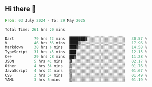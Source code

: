 ## Hi there 👋

<!--START_SECTION:waka-->

```rust
From: 03 July 2024 - To: 29 May 2025

Total Time: 261 hrs 20 mins

Dart         79 hrs 52 mins  ███████▓░░░░░░░░░░░░░░░░░   30.57 %
V            46 hrs 56 mins  ████▒░░░░░░░░░░░░░░░░░░░░   17.96 %
Markdown     38 hrs 6 mins   ███▓░░░░░░░░░░░░░░░░░░░░░   14.58 %
TypeScript   31 hrs 45 mins  ███░░░░░░░░░░░░░░░░░░░░░░   12.15 %
C++          29 hrs 28 mins  ██▓░░░░░░░░░░░░░░░░░░░░░░   11.28 %
JSON         5 hrs 41 mins   ▓░░░░░░░░░░░░░░░░░░░░░░░░   02.17 %
Other        4 hrs 36 mins   ▒░░░░░░░░░░░░░░░░░░░░░░░░   01.76 %
JavaScript   4 hrs 21 mins   ▒░░░░░░░░░░░░░░░░░░░░░░░░   01.67 %
CSS          3 hrs 54 mins   ▒░░░░░░░░░░░░░░░░░░░░░░░░   01.49 %
YAML         3 hrs 5 mins    ▒░░░░░░░░░░░░░░░░░░░░░░░░   01.19 %
```

<!--END_SECTION:waka-->

<!--
**mathiskakal/mathiskakal** is a ✨ _special_ ✨ repository because its `README.md` (this file) appears on your GitHub profile.

Here are some ideas to get you started:

- 🔭 I’m currently working on ...
- 🌱 I’m currently learning ...
- 👯 I’m looking to collaborate on ...
- 🤔 I’m looking for help with ...
- 💬 Ask me about ...
- 📫 How to reach me: ...
- 😄 Pronouns: ...
- ⚡ Fun fact: ...
-->
